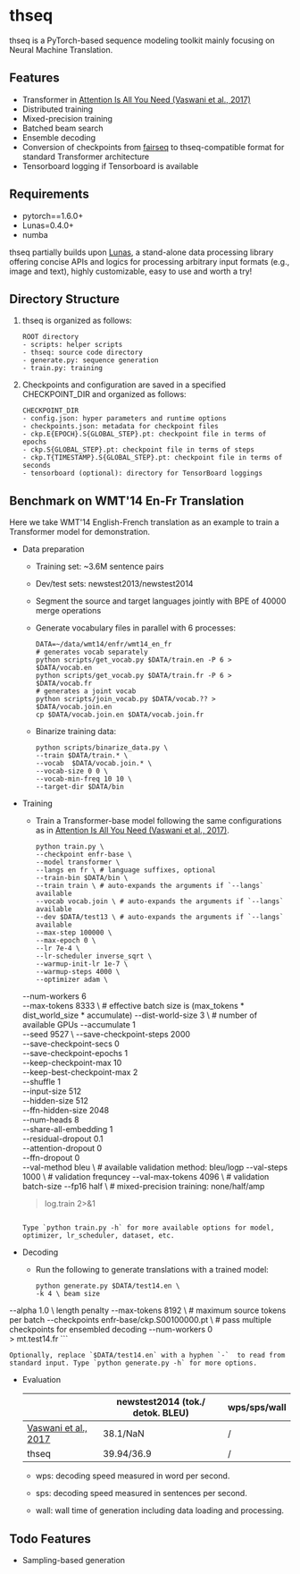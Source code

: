 
# thseq

thseq is a PyTorch-based sequence modeling toolkit mainly focusing on Neural Machine Translation.

## Features

- Transformer in [Attention Is All You Need (Vaswani et al., 2017)](https://arxiv.org/abs/1706.03762)
- Distributed training
- Mixed-precision training
- Batched beam search
- Ensemble decoding
- Conversion of checkpoints from [fairseq](https://github.com/pytorch/fairseq) to thseq-compatible format for standard Transformer architecture
- Tensorboard logging if Tensorboard is available

## Requirements

+ pytorch==1.6.0+
+ Lunas=0.4.0+
+ numba

thseq partially builds upon [Lunas](https://github.com/pluiez/Lunas/),  a stand-alone data processing library offering concise APIs and logics for processing arbitrary input formats (e.g., image and text), highly customizable, easy to use and worth a try!

## Directory Structure

1. thseq is organized as follows:

   ```
   ROOT directory
   - scripts: helper scripts
   - thseq: source code directory
   - generate.py: sequence generation
   - train.py: training
   ```

2. Checkpoints and configuration are saved in a specified CHECKPOINT_DIR and organized as follows:

   ```
   CHECKPOINT_DIR
   - config.json: hyper parameters and runtime options
   - checkpoints.json: metadata for checkpoint files
   - ckp.E{EPOCH}.S{GLOBAL_STEP}.pt: checkpoint file in terms of epochs
   - ckp.S{GLOBAL_STEP}.pt: checkpoint file in terms of steps
   - ckp.T{TIMESTAMP}.S{GLOBAL_STEP}.pt: checkpoint file in terms of seconds
   - tensorboard (optional): directory for TensorBoard loggings
   ```

## Benchmark on WMT'14 En-Fr Translation

Here we take WMT'14 English-French translation as an example to train a Transformer model for demonstration.

+ Data preparation

  - Training set: ~3.6M sentence pairs

  - Dev/test sets: newstest2013/newstest2014

  - Segment the source and target languages jointly with BPE of 40000 merge operations

  - Generate vocabulary files in parallel with 6 processes:

    ```shell
    DATA=~/data/wmt14/enfr/wmt14_en_fr
    # generates vocab separately
    python scripts/get_vocab.py $DATA/train.en -P 6 > $DATA/vocab.en
    python scripts/get_vocab.py $DATA/train.fr -P 6 > $DATA/vocab.fr
    # generates a joint vocab
    python scripts/join_vocab.py $DATA/vocab.?? > $DATA/vocab.join.en
    cp $DATA/vocab.join.en $DATA/vocab.join.fr
    ```
    
  - Binarize training data:
  
    ```shell
    python scripts/binarize_data.py \
    --train $DATA/train.* \
    --vocab  $DATA/vocab.join.* \
    --vocab-size 0 0 \
    --vocab-min-freq 10 10 \
    --target-dir $DATA/bin
    ```
  
    

- Training

  - Train a Transformer-base model following the same configurations as in [Attention Is All You Need (Vaswani et al., 2017)](https://arxiv.org/abs/1706.03762).

    ```shell
    python train.py \
    --checkpoint enfr-base \
    --model transformer \
    --langs en fr \ # language suffixes, optional
    --train-bin $DATA/bin \
    --train train \ # auto-expands the arguments if `--langs` available
    --vocab vocab.join \ # auto-expands the arguments if `--langs` available
    --dev $DATA/test13 \ # auto-expands the arguments if `--langs` available
    --max-step 100000 \
    --max-epoch 0 \
    --lr 7e-4 \
    --lr-scheduler inverse_sqrt \
    --warmup-init-lr 1e-7 \
    --warmup-steps 4000 \
    --optimizer adam \
  --num-workers 6 \
    --max-tokens 8333 \ # effective batch size is (max_tokens * dist_world_size * accumulate)
  --dist-world-size 3 \ # number of available GPUs
    --accumulate 1 \
  --seed 9527 \ 
    --save-checkpoint-steps 2000 \
    --save-checkpoint-secs 0 \
    --save-checkpoint-epochs 1 \
    --keep-checkpoint-max 10 \
    --keep-best-checkpoint-max 2 \
    --shuffle 1 \
    --input-size 512 \
    --hidden-size 512 \
    --ffn-hidden-size 2048 \
    --num-heads 8 \
    --share-all-embedding 1 \
    --residual-dropout 0.1 \
    --attention-dropout 0 \
    --ffn-dropout 0 \
    --val-method bleu \ # available validation method: bleu/logp
    --val-steps 1000 \ # validation frequncey
    --val-max-tokens 4096 \ # validation batch-size
    --fp16 half \ # mixed-precision training: none/half/amp
    > log.train 2>&1 
    
    
    ```
    
    Type `python train.py -h` for more available options for model, optimizer, lr_scheduler, dataset, etc.

- Decoding

  - Run the following to generate translations with a trained model:

    ```shell
    python generate.py $DATA/test14.en \
    -k 4 \ beam size
--alpha 1.0 \ length penalty
    --max-tokens 8192 \ # maximum source tokens per batch
--checkpoints enfr-base/ckp.S00100000.pt \ # pass multiple checkpoints for ensembled decoding
    --num-workers 0 \
    > mt.test14.fr
    ```
    
    Optionally, replace `$DATA/test14.en` with a hyphen `-`  to read from standard input. Type `python generate.py -h` for more options.
    
  
- Evaluation

  |                                                          | newstest2014 (tok./ detok. BLEU) | wps/sps/wall |
  | -------------------------------------------------------- | -------------------------------- | ------------ |
  | [Vaswani et al., 2017](https://arxiv.org/abs/1706.03762) | 38.1/NaN                         | /            |
  | thseq                                                    | 39.94/36.9                       | /            |

  - wps: decoding speed measured in word per second.

  - sps: decoding speed measured in sentences per second.
  - wall: wall time of generation including data loading and processing.

  


## Todo Features

- Sampling-based generation
